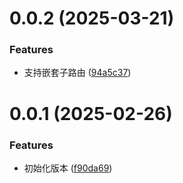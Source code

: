 # 0.0.2 (2025-03-21)

### Features
* 支持嵌套子路由 ([94a5c37](https://github.com/happyuz/wps-airscript-router/commit/94a5c37ddb13157486d97fff9042adafa55ae01c))

# 0.0.1 (2025-02-26)

### Features
* 初始化版本 ([f90da69](https://github.com/happyuz/wps-airscript-router/commit/f90da69864e2c3d61dfd2b91878e1ee9aba8e29b))
